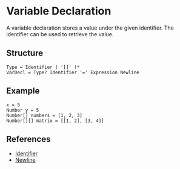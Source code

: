 # Variable Declaration

A variable declaration stores a value under the given identifier. The identifier can be used to retrieve the value.

## Structure
```grammar
Type = Identifier ( '[]' )*
VarDecl = Type? Identifier '=' Expression Newline
```

## Example
```syntek
x = 5
Number y = 5
Number[] numbers = [1, 2, 3]
Number[][] matrix = [[1, 2], [3, 4]]
```

## References
- [Identifier](/spec/grammar/lexical-grammar.html#identifiers)
- [Newline](/spec/grammar/lexical-grammar.html#newline)
